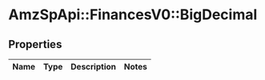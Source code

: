 # AmzSpApi::FinancesV0::BigDecimal

## Properties
Name | Type | Description | Notes
------------ | ------------- | ------------- | -------------

